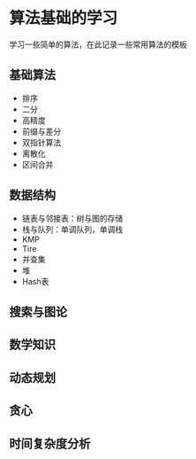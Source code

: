 # 算法基础的学习
学习一些简单的算法，在此记录一些常用算法的模板
## 基础算法
* 排序
* 二分
* 高精度
* 前缀与差分
* 双指针算法
* 离散化
* 区间合并
## 数据结构
* 链表与邻接表：树与图的存储
* 栈与队列：单调队列，单调栈
* KMP
* Tire
* 并查集
* 堆
* Hash表
## 搜索与图论
## 数学知识
## 动态规划
## 贪心
## 时间复杂度分析
